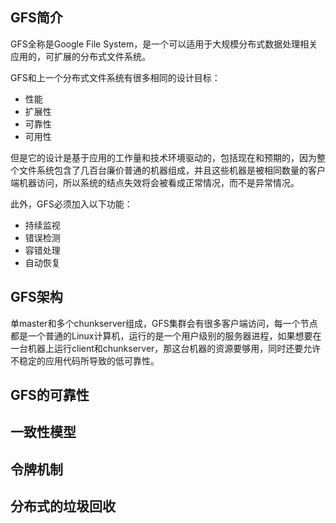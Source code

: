 ## GFS简介

GFS全称是Google File System，是一个可以适用于大规模分布式数据处理相关应用的，可扩展的分布式文件系统。

GFS和上一个分布式文件系统有很多相同的设计目标：

+ 性能
+ 扩展性
+ 可靠性
+ 可用性

但是它的设计是基于应用的工作量和技术环境驱动的，包括现在和预期的，因为整个文件系统包含了几百台廉价普通的机器组成，并且这些机器是被相同数量的客户端机器访问，所以系统的结点失效将会被看成正常情况，而不是异常情况。

此外，GFS必须加入以下功能：

+ 持续监视
+ 错误检测
+ 容错处理
+ 自动恢复

## GFS架构

单master和多个chunkserver组成，GFS集群会有很多客户端访问，每一个节点都是一个普通的Linux计算机，运行的是一个用户级别的服务器进程，如果想要在一台机器上运行client和chunkserver，那这台机器的资源要够用，同时还要允许不稳定的应用代码所导致的低可靠性。

## GFS的可靠性

## 一致性模型

## 令牌机制

## 分布式的垃圾回收